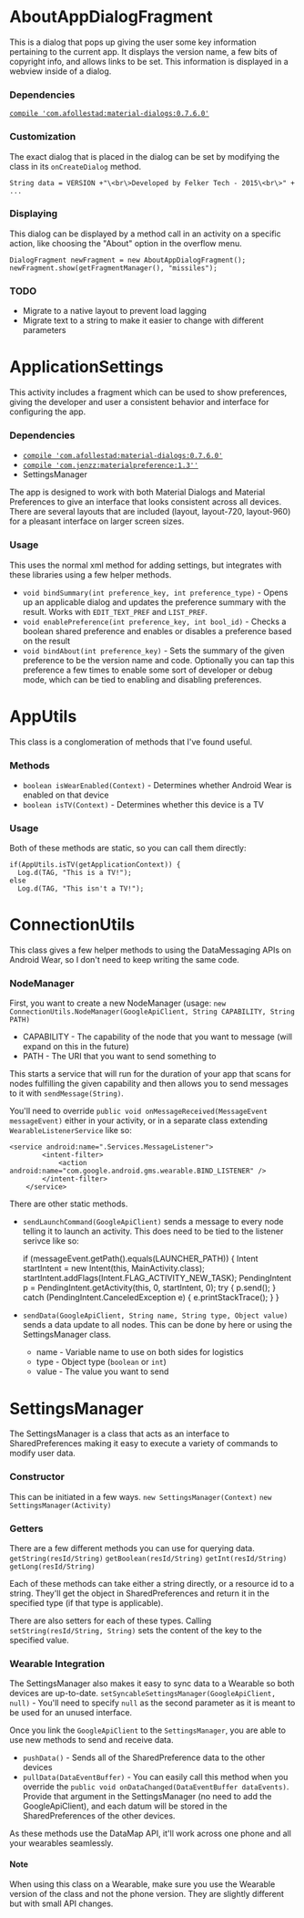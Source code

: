 # AboutAppDialogFragment
This is a dialog that pops up giving the user some key information pertaining to the current app. It displays the version
name, a few bits of copyright info, and allows links to be set. This information is displayed in a webview inside of a dialog.

### Dependencies
<a href="https://github.com/afollestad/material-dialogs">`compile 'com.afollestad:material-dialogs:0.7.6.0'`</a>

### Customization
The exact dialog that is placed in the dialog can be set by modifying the class in its `onCreateDialog` method.

`String data = VERSION +"\<br\>Developed by Felker Tech - 2015\<br\>" + ...`

### Displaying
This dialog can be displayed by a method call in an activity on a specific action, like choosing the "About" option in the overflow menu.

    DialogFragment newFragment = new AboutAppDialogFragment();
    newFragment.show(getFragmentManager(), "missiles");
    
### TODO
* Migrate to a native layout to prevent load lagging
* Migrate text to a string to make it easier to change with different parameters

# ApplicationSettings
This activity includes a fragment which can be used to show preferences, giving the developer and user a consistent behavior and interface for configuring the app.

### Dependencies

* <a href="https://github.com/afollestad/material-dialogs">`compile 'com.afollestad:material-dialogs:0.7.6.0'`</a>
* <a href="https://github.com/jenzz/Android-MaterialPreference">`compile 'com.jenzz:materialpreference:1.3''`</a>
* SettingsManager

The app is designed to work with both Material Dialogs and Material Preferences to give an interface that looks consistent across all devices. There are several layouts that are included (layout, layout-720, layout-960) for a pleasant interface on larger screen sizes.

### Usage
This uses the normal xml method for adding settings, but integrates with these libraries using a few helper methods.

* `void bindSummary(int preference_key, int preference_type)` - Opens up an applicable dialog and updates the preference summary with the result. Works with `EDIT_TEXT_PREF` and `LIST_PREF`.
* `void enablePreference(int preference_key, int bool_id)` - Checks a boolean shared preference and enables or disables a preference based on the result
* `void bindAbout(int preference_key)` - Sets the summary of the given preference to be the version name and code. Optionally you can tap this preference a few times to enable some sort of developer or debug mode, which can be tied to enabling and disabling preferences.

# AppUtils
This class is a conglomeration of methods that I've found useful.

### Methods
* `boolean isWearEnabled(Context)` - Determines whether Android Wear is enabled on that device
* `boolean isTV(Context)` - Determines whether this device is a TV

### Usage
Both of these methods are static, so you can call them directly:

    if(AppUtils.isTV(getApplicationContext)) {
      Log.d(TAG, "This is a TV!");
    else
      Log.d(TAG, "This isn't a TV!");
      
# ConnectionUtils
This class gives a few helper methods to using the DataMessaging APIs on Android Wear, so I don't need to keep writing the same code.

### NodeManager
First, you want to create a new NodeManager (usage: `new ConnectionUtils.NodeManager(GoogleApiClient, String CAPABILITY, String PATH)`

* CAPABILITY - The capability of the node that you want to message (will expand on this in the future)
* PATH - The URI that you want to send something to

This starts a service that will run for the duration of your app that scans for nodes fulfilling the given capability and then allows you to send messages to it with `sendMessage(String)`.

You'll need to override `public void onMessageReceived(MessageEvent messageEvent)` either in your activity, or in a separate class extending `WearableListenerService` like so:

    <service android:name=".Services.MessageListener">
            <intent-filter>
                <action android:name="com.google.android.gms.wearable.BIND_LISTENER" />
            </intent-filter>
        </service>
        
There are other static methods.
* `sendLaunchCommand(GoogleApiClient)` sends a message to every node telling it to launch an activity. This does need to be tied to the listener serivce like so:


     if (messageEvent.getPath().equals(LAUNCHER_PATH)) {
        Intent startIntent = new Intent(this, MainActivity.class);
        startIntent.addFlags(Intent.FLAG_ACTIVITY_NEW_TASK);
        PendingIntent p = PendingIntent.getActivity(this, 0, startIntent, 0);
        try {
            p.send();
        } catch (PendingIntent.CanceledException e) {
            e.printStackTrace();
        }
     }
    
* `sendData(GoogleApiClient, String name, String type, Object value)` sends a data update to all nodes. This can be done by here or using the SettingsManager class.
    * name - Variable name to use on both sides for logistics
    * type - Object type (`boolean` or `int`)
    * value - The value you want to send

# SettingsManager
The SettingsManager is a class that acts as an interface to SharedPreferences making it easy to execute a variety of commands to modify user data.

### Constructor
This can be initiated in a few ways.
`new SettingsManager(Context)`
`new SettingsManager(Activity)`

### Getters
There are a few different methods you can use for querying data.
`getString(resId/String)`
`getBoolean(resId/String)`
`getInt(resId/String)`
`getLong(resId/String)`


Each of these methods can take either a string directly, or a resource id to a string. They'll get the object in SharedPreferences and return it in the specified type (if that type is applicable).

There are also setters for each of these types. Calling `setString(resId/String, String)` sets the content of the key to the specified value.

### Wearable Integration
The SettingsManager also makes it easy to sync data to a Wearable so both devices are up-to-date.
`setSyncableSettingsManager(GoogleApiClient, null)` - You'll need to specify `null` as the second parameter as it is meant to be used for an unused interface.

Once you link the `GoogleApiClient` to the `SettingsManager`, you are able to use new methods to send and receive data.

* `pushData()` - Sends all of the SharedPreference data to the other devices
* `pullData(DataEventBuffer)` - You can easily call this method when you override the `public void onDataChanged(DataEventBuffer dataEvents)`. Provide that argument in the SettingsManager (no need to add the GoogleApiClient), and each datum will be stored in the SharedPreferences of the other devices.

As these methods use the DataMap API, it'll work across one phone and all your wearables seamlessly.

#### Note
When using this class on a Wearable, make sure you use the Wearable version of the class and not the phone version. They are slightly different but with small API changes.
